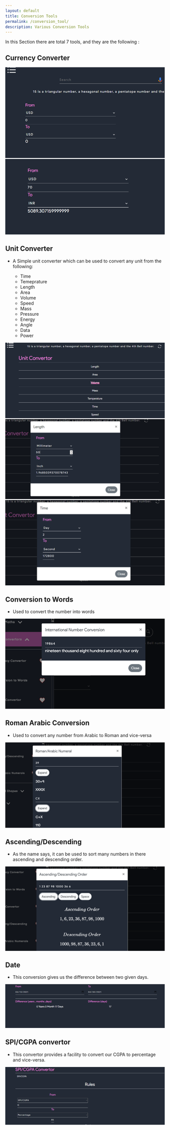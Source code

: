 ```yaml
---
layout: default
title: Conversion Tools
permalink: /conversion_tool/
description: Various Conversion Tools
---
```


In this Section there are total 7 tools, and they are the following : 

## Currency Converter  

<div class="container my-3 row">
<div class="col-md-6" >
<img alt="currency converter" class="tools_screenshot img-fluid" src="../public/images/conversions/currency_1.png" >
</div>
<div class="col-md-6" >
<img alt="currency converter" class="tools_screenshot img-fluid" src="../public/images/conversions/currency_2.png" >
</div>
</div>

## Unit Converter 

- A Simple unit converter which can be used to convert any unit from the following:

  - Time
  - Temeprature
  - Length
  - Area
  - Volume
  - Speed
  - Mass
  - Pressure
  - Energy
  - Angle
  - Data
  - Power

<div class="container my-3 row">
<div class="col-md-6" >
<img alt="unit converter" class="tools_screenshot img-fluid" src="../public/images/conversions/unit_conversion.png" >
</div>
<div class="col-md-6" >
<img alt="unit converter" class="tools_screenshot img-fluid" src="../public/images/conversions/unit_conversion_2.png" >
</div>
<div class="col-md-6" >
<img alt="unit converter" class="tools_screenshot img-fluid" src="../public/images/conversions/unit_conversion_3.png" >
</div>
</div>

## Conversion to Words 

- Used to convert the number into words

<div class="container my-3 row">
<div class="col-md-6" >
<img alt="unit converter" class="tools_screenshot img-fluid" src="../public/images/conversions/numer_to_word.png" >
</div>
</div>

## Roman Arabic Conversion 

- Used to convert any number from Arabic to Roman and vice-versa

<div class="container my-3 row">
<div class="col-md-6" >
<img alt="unit converter" class="tools_screenshot img-fluid" src="../public/images/conversions/roman_arabic.png" >
</div>
</div>

## Ascending/Descending 

- As the name says, it can be used to sort many numbers in there ascending and descending order.

<div class="container my-3 row">
<div class="col-md-6" >
<img alt="unit converter" class="tools_screenshot img-fluid" src="../public/images/conversions/ascending_descending.png" >
</div>
</div>

## Date 

- This conversion gives us the difference between two given days.

<div class="container my-3 row">
<div class="col-md-6" >
<img alt="unit converter" class="tools_screenshot img-fluid" src="../public/images/conversions/date.png" >
</div>
</div>

## SPI/CGPA convertor 

- This convertor provides a facility to convert our CGPA to percentage and vice-versa.

<div class="container my-3 row">
<div class="col-md-6" >
<img alt="unit converter" class="tools_screenshot img-fluid" src="../public/images/conversions/cgpa_convertor.png" >
</div>
</div>
